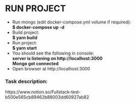 # RUN PROJECT

- Run mongo (edit docker-compose.yml volume if required):<br/>
  <b>$ docker-compose up -d</b>
- Build project:<br/>
  <b>$ yarn build</b>
- Run project:<br/>
  <b>$ yarn start</b>
- You should see the following in console:<br/>
  <b>server is listening on http://localhost:3000 <br/>
  Mongo got connected </b>
- Open browser at http://localhost:3000 <br/>

<h3> Task description:</h3>
<a>https://www.notion.so/Fullstack-test-b500e565cb89462b88003dd60927ab82</a>